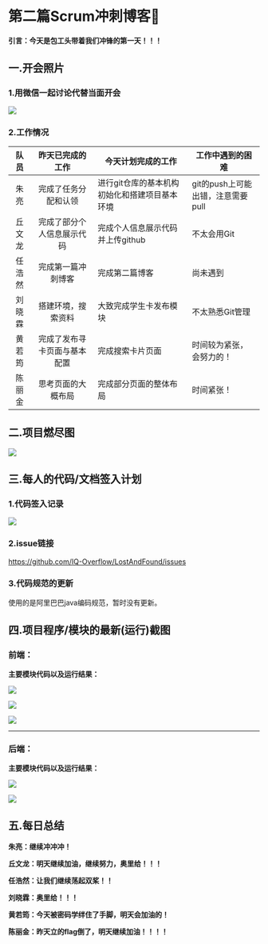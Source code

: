 # 第二篇Scrum冲刺博客💪

#### 引言：今天是包工头带着我们冲锋的第一天！！！



## 一.开会照片

### **1.用微信一起讨论代替当面开会**

![](https://azhu12138.oss-cn-shenzhen.aliyuncs.com/img/20201107234549.png)



### **2.工作情况**

|  队员  |       昨天已完成的工作       | 今天计划完成的工作                            | 工作中遇到的困难                  |
| :----: | :--------------------------: | --------------------------------------------- | --------------------------------- |
|  朱亮  |     完成了任务分配和认领     | 进行git仓库的基本机构初始化和搭建项目基本环境 | git的push上可能出错，注意需要pull |
| 丘文龙 |  完成了部分个人信息展示代码  | 完成个人信息展示代码并上传github              | 不太会用Git                       |
| 任浩然 |      完成第一篇冲刺博客      | 完成第二篇博客                                | 尚未遇到                          |
| 刘晓霖 |      搭建环境，搜索资料      | 大致完成学生卡发布模块                        | 不太熟悉Git管理                   |
| 黄若筠 | 完成了发布寻卡页面与基本配置 | 完成搜索卡片页面                              | 时间较为紧张，会努力的！          |
| 陈丽金 |      思考页面的大概布局      | 完成部分页面的整体布局                        | 时间紧张！                        |



## 二.项目燃尽图

![](https://azhu12138.oss-cn-shenzhen.aliyuncs.com/img/20201107234654.png)



## 三.每人的代码/文档签入计划

### 1.代码签入记录

![](https://azhu12138.oss-cn-shenzhen.aliyuncs.com/img/20201107234801.png)

### 2.issue链接

https://github.com/IQ-Overflow/LostAndFound/issues

### 3.代码规范的更新

使用的是阿里巴巴java编码规范，暂时没有更新。



## 四.项目程序/模块的最新(运行)截图

### 前端：

**主要模块代码以及运行结果：**

![](https://azhu12138.oss-cn-shenzhen.aliyuncs.com/img/20201107234943.png)



![](https://azhu12138.oss-cn-shenzhen.aliyuncs.com/img/20201107234906.png)



![](https://azhu12138.oss-cn-shenzhen.aliyuncs.com/img/20201107235026.png)



--------------------------

### 后端：

**主要模块代码以及运行结果：**

![](https://azhu12138.oss-cn-shenzhen.aliyuncs.com/img/20201107235306.png)



![](https://azhu12138.oss-cn-shenzhen.aliyuncs.com/img/20201107235400.png)



## 五.每日总结



**朱亮：继续冲冲冲！**

**丘文龙：明天继续加油，继续努力，奥里给！！！**

**任浩然：让我们继续荡起双桨！！**

**刘晓霖：奥里给！！！**

**黄若筠：今天被密码学绊住了手脚，明天会加油的！**

**陈丽金：昨天立的flag倒了，明天继续加油！！！！**


